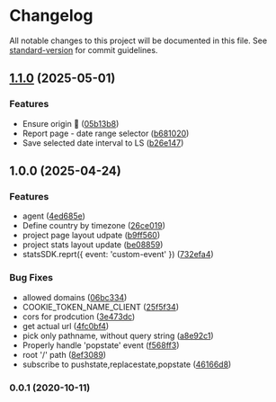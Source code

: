 # Changelog

All notable changes to this project will be documented in this file. See [standard-version](https://github.com/conventional-changelog/standard-version) for commit guidelines.

## [1.1.0](https://github.com/apostololeg/stat/compare/v1.0.0...v1.1.0) (2025-05-01)


### Features

* Ensure origin 🔐 ([05b13b8](https://github.com/apostololeg/stat/commit/05b13b8756c2ee3ae2df2c2ba91abae486c6921e))
* Report page - date range selector ([b681020](https://github.com/apostololeg/stat/commit/b68102049da8865d9c92c64a1aa9058d09445ce4))
* Save selected date interval to LS ([b26e147](https://github.com/apostololeg/stat/commit/b26e147bad5cb76faf1cb8e648024cf92e12cac4))

## 1.0.0 (2025-04-24)


### Features

* agent ([4ed685e](https://github.com/apostololeg/stat/commit/4ed685eda53cc125ce263b83ff745843efb91dda))
* Define country by timezone ([26ce019](https://github.com/apostololeg/stat/commit/26ce01907288b401a51d6d3b876d9982ce23253f))
* project page layout udpate ([b9ff560](https://github.com/apostololeg/stat/commit/b9ff560cca232fdd91c346410f77a06248a57885))
* project stats layout update ([be08859](https://github.com/apostololeg/stat/commit/be08859267f3aa14abf4ca28190b8bc77203eed0))
* statsSDK.reprt({ event: 'custom-event' }) ([732efa4](https://github.com/apostololeg/stat/commit/732efa4a091f40d8dd9b61a8fa54dc1bcc37ad2b))


### Bug Fixes

* allowed domains ([06bc334](https://github.com/apostololeg/stat/commit/06bc334459ad98fed0a5c08edcd191a2aabdb434))
* COOKIE_TOKEN_NAME_CLIENT ([25f5f34](https://github.com/apostololeg/stat/commit/25f5f348b9eb8cc02afd59c2aeb435ef6323c834))
* cors for prodcution ([3e473dc](https://github.com/apostololeg/stat/commit/3e473dc32e970ead4d545fe506b084d023deea23))
* get actual url ([4fc0bf4](https://github.com/apostololeg/stat/commit/4fc0bf40c2ab0d67e07fa04fe900578acec115b7))
* pick only pathname, without query string ([a8e92c1](https://github.com/apostololeg/stat/commit/a8e92c16864299863252beb116410be97e3e150f))
* Properly handle 'popstate' event ([f568ff3](https://github.com/apostololeg/stat/commit/f568ff366c1f21728734f0f30b5db0367a91d704))
* root '/' path ([8ef3089](https://github.com/apostololeg/stat/commit/8ef308950dc2e2b2b0b92a88db3bf8c3e6845de6))
* subscribe to pushstate,replacestate,popstate ([46166d8](https://github.com/apostololeg/stat/commit/46166d83b68ce02875b4f3b414de2310cf75f970))

### 0.0.1 (2020-10-11)
